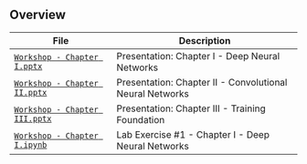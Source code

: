 ## Overview

|File       | Description|
|-----------|------------|
| [`Workshop - Chapter I.pptx`](Deep%20Learning%20Design%20Patterns%20-%20Workshop%20-%20Chapter%20I.pptx) |Presentation: Chapter I - Deep Neural Networks  |
| [`Workshop - Chapter II.pptx`](Deep%20Learning%20Design%20Patterns%20-%20Workshop%20-%20Chapter%20II.pptx) |Presentation: Chapter II - Convolutional Neural Networks  |
| [`Workshop - Chapter III.pptx`](Deep%20Learning%20Design%20Patterns%20-%20Workshop%20-%20Chapter%20III.pptx) |Presentation: Chapter III - Training Foundation  |
| [`Workshop - Chapter I.ipynb`]()|Lab Exercise #1 - Chapter I - Deep Neural Networks|


